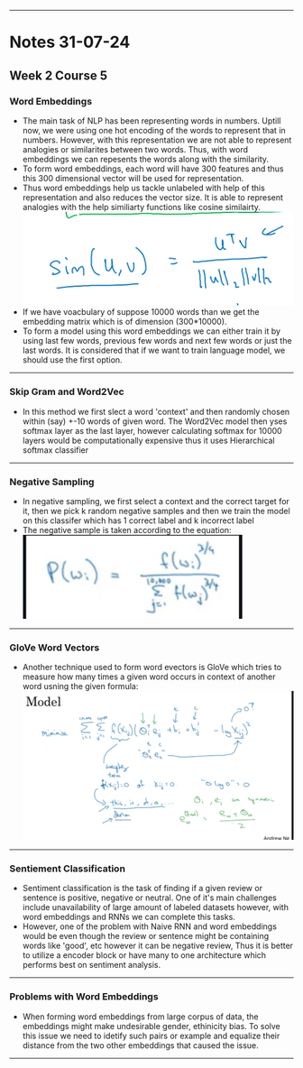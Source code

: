 ***
# Notes 31-07-24

## Week 2 Course 5

### Word Embeddings

* The main task of NLP has been representing words in numbers. Uptill now, we were using one hot encoding of the words to represent that in numbers. However, with this representation we are not able to represent analogies or similarites between two words. Thus, with word embeddings we can repesents the words along with the similarity.
* To form word embeddings, each word will have 300 features and thus this 300 dimensional vector will be used for representation. 
* Thus word embeddings help us tackle unlabeled with help of this representation and also reduces the vector size. It is able to represent analogies with the help similiarty functions like cosine similairty.
![cosine_similarity](images/cosine.png)
* If we have voacbulary of suppose 10000 words than we get the embedding matrix which is of dimension (300*10000).
* To form a model using this word embeddings we can either train it by using last few words, previous few words and next few words or just the last words. It is considered that if we want to train language model, we should use the first option.

***
### Skip Gram and Word2Vec

*  In this method we first slect a word 'context' and then randomly chosen within (say) +-10 words of given word. The Word2Vec model then yses softmax layer as the last layer, however calculating softmax for 10000 layers would be computationally expensive thus it uses Hierarchical softmax classifier

***
### Negative Sampling
* In negative sampling, we first select a context and the correct target for it, then we pick k random negative samples and then we train the model on this classifer which has 1 correct label and k incorrect label 
* The negative sample is taken according to the equation:
![negative_sampling](images/negative_sampling.png)

***
### GloVe Word Vectors
* Another technique used to form word evectors is GloVe which tries to measure how many times a given word occurs in context of another word usning the given formula:  
![GloVe](images/GloVe.png)


***
### Sentiement Classification
* Sentiment classification is the task of finding if a given review or sentence is positive, negative or neutral. One of it's main challenges include unavailability of large amount of labeled datasets however, with word embeddings and RNNs we can complete this tasks.
* However, one of the problem with Naive RNN and word embeddings would be even though the review or sentence might be containing words like 'good', etc however it can be negative review, Thus it is better to utilize a encoder block or have many to one architecture which performs best on sentiment analysis.

***
### Problems with Word Embeddings

* When forming word embeddings from large corpus of data, the embeddings might make undesirable gender, ethinicity bias. To solve this issue we need to idetify such pairs or example and equalize their distance from the two other embeddings that caused the issue.

****